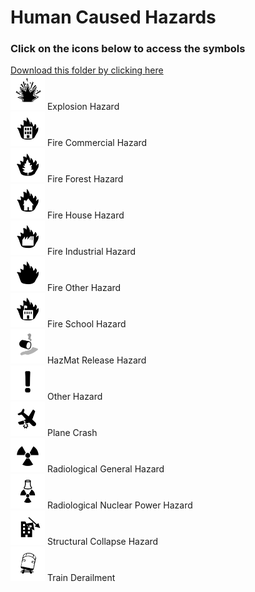 # Human Caused Hazards<br>
### Click on the icons below to access the symbols<br>
<a href='https://minhaskamal.github.io/DownGit/#/home?url=https://github.com/NAPSG/DHS-Symbol-Server/tree/main/dhs-symbol/assets/icons/Human%20Caused%20Hazards/Human%20Caused%20Hazards'>Download this folder by clicking here</a><br><a href='https://github.com/NAPSG/DHS-Symbol-Server/raw/main/dhs-symbol/assets/icons/Human%20Caused%20Hazards/Human%20Caused%20Hazards/icon-FAA.svg'><img src='icon-FAA.svg' width='55'></a> Explosion Hazard<br><a href='https://github.com/NAPSG/DHS-Symbol-Server/raw/main/dhs-symbol/assets/icons/Human%20Caused%20Hazards/Human%20Caused%20Hazards/icon-FAB.svg'><img src='icon-FAB.svg' width='55'></a> Fire Commercial Hazard<br><a href='https://github.com/NAPSG/DHS-Symbol-Server/raw/main/dhs-symbol/assets/icons/Human%20Caused%20Hazards/Human%20Caused%20Hazards/icon-FAC.svg'><img src='icon-FAC.svg' width='55'></a> Fire Forest Hazard<br><a href='https://github.com/NAPSG/DHS-Symbol-Server/raw/main/dhs-symbol/assets/icons/Human%20Caused%20Hazards/Human%20Caused%20Hazards/icon-FAD.svg'><img src='icon-FAD.svg' width='55'></a> Fire House Hazard<br><a href='https://github.com/NAPSG/DHS-Symbol-Server/raw/main/dhs-symbol/assets/icons/Human%20Caused%20Hazards/Human%20Caused%20Hazards/icon-FAE.svg'><img src='icon-FAE.svg' width='55'></a> Fire Industrial Hazard<br><a href='https://github.com/NAPSG/DHS-Symbol-Server/raw/main/dhs-symbol/assets/icons/Human%20Caused%20Hazards/Human%20Caused%20Hazards/icon-FAF.svg'><img src='icon-FAF.svg' width='55'></a> Fire Other Hazard<br><a href='https://github.com/NAPSG/DHS-Symbol-Server/raw/main/dhs-symbol/assets/icons/Human%20Caused%20Hazards/Human%20Caused%20Hazards/icon-FAG.svg'><img src='icon-FAG.svg' width='55'></a> Fire School Hazard<br><a href='https://github.com/NAPSG/DHS-Symbol-Server/raw/main/dhs-symbol/assets/icons/Human%20Caused%20Hazards/Human%20Caused%20Hazards/icon-FAH.svg'><img src='icon-FAH.svg' width='55'></a> HazMat Release Hazard<br><a href='https://github.com/NAPSG/DHS-Symbol-Server/raw/main/dhs-symbol/assets/icons/Human%20Caused%20Hazards/Human%20Caused%20Hazards/icon-FAI.svg'><img src='icon-FAI.svg' width='55'></a> Other Hazard<br><a href='https://github.com/NAPSG/DHS-Symbol-Server/raw/main/dhs-symbol/assets/icons/Human%20Caused%20Hazards/Human%20Caused%20Hazards/icon-FAJ.svg'><img src='icon-FAJ.svg' width='55'></a> Plane Crash<br><a href='https://github.com/NAPSG/DHS-Symbol-Server/raw/main/dhs-symbol/assets/icons/Human%20Caused%20Hazards/Human%20Caused%20Hazards/icon-FAK.svg'><img src='icon-FAK.svg' width='55'></a> Radiological General Hazard<br><a href='https://github.com/NAPSG/DHS-Symbol-Server/raw/main/dhs-symbol/assets/icons/Human%20Caused%20Hazards/Human%20Caused%20Hazards/icon-FAL.svg'><img src='icon-FAL.svg' width='55'></a> Radiological Nuclear Power Hazard<br><a href='https://github.com/NAPSG/DHS-Symbol-Server/raw/main/dhs-symbol/assets/icons/Human%20Caused%20Hazards/Human%20Caused%20Hazards/icon-FAM.svg'><img src='icon-FAM.svg' width='55'></a> Structural Collapse Hazard<br><a href='https://github.com/NAPSG/DHS-Symbol-Server/raw/main/dhs-symbol/assets/icons/Human%20Caused%20Hazards/Human%20Caused%20Hazards/icon-FAN.svg'><img src='icon-FAN.svg' width='55'></a> Train Derailment<br>

